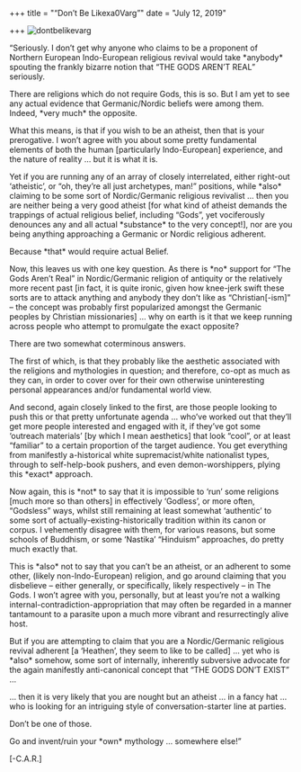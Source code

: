 +++
title = "“Don’t Be Likexa0Varg”"
date = "July 12, 2019"

+++
![dontbelikevarg](https://aryaakasha.files.wordpress.com/2019/07/dontbelikevarg.png?w=676)

“Seriously. I don’t get why anyone who claims to be a proponent of
Northern European Indo-European religious revival would take \*anybody\*
spouting the frankly bizarre notion that “THE GODS AREN’T REAL”
seriously.

There are religions which do not require Gods, this is so. But I am yet
to see any actual evidence that Germanic/Nordic beliefs were among them.
Indeed, \*very much\* the opposite.

What this means, is that if you wish to be an atheist, then that is your
prerogative. I won’t agree with you about some pretty fundamental
elements of both the human \[particularly Indo-European\] experience,
and the nature of reality … but it is what it is.

Yet if you are running any of an array of closely interrelated, either
right-out ‘atheistic’, or “oh, they’re all just archetypes, man!”
positions, while \*also\* claiming to be some sort of Nordic/Germanic
religious revivalist … then you are neither being a very good atheist
\[for what kind of atheist demands the trappings of actual religious
belief, including “Gods”, yet vociferously denounces any and all actual
\*substance\* to the very concept!\], nor are you being anything
approaching a Germanic or Nordic religious adherent.

Because \*that\* would require actual Belief.

Now, this leaves us with one key question. As there is \*no\* support
for “The Gods Aren’t Real” in Nordic/Germanic religion of antiquity or
the relatively more recent past \[in fact, it is quite ironic, given how
knee-jerk swift these sorts are to attack anything and anybody they
don’t like as “Christian\[-ism\]” – the concept was probably first
popularized amongst the Germanic peoples by Christian missionaries\] …
why on earth is it that we keep running across people who attempt to
promulgate the exact opposite?

There are two somewhat coterminous answers.

The first of which, is that they probably like the aesthetic associated
with the religions and mythologies in question; and therefore, co-opt as
much as they can, in order to cover over for their own otherwise
uninteresting personal appearances and/or fundamental world view.

And second, again closely linked to the first, are those people looking
to push this or that pretty unfortunate agenda … who’ve worked out that
they’ll get more people interested and engaged with it, if they’ve got
some ‘outreach materials’ \[by which I mean aesthetics\] that look
“cool”, or at least “familiar” to a certain proportion of the target
audience. You get everything from manifestly a-historical white
supremacist/white nationalist types, through to self-help-book pushers,
and even demon-worshippers, plying this \*exact\* approach.

Now again, this is \*not\* to say that it is impossible to ‘run’ some
religions \[much more so than others\] in effectively ‘Godless’, or more
often, “Godsless” ways, whilst still remaining at least somewhat
‘authentic’ to some sort of actually-existing-historically tradition
within its canon or corpus. I vehemently disagree with them, for various
reasons, but some schools of Buddhism, or some ‘Nastika’ “Hinduism”
approaches, do pretty much exactly that.

This is \*also\* not to say that you can’t be an atheist, or an adherent
to some other, (likely non-Indo-European) religion, and go around
claiming that you disbelieve – either generally, or specifically, likely
respectively – in The Gods. I won’t agree with you, personally, but at
least you’re not a walking internal-contradiction-appropriation that may
often be regarded in a manner tantamount to a parasite upon a much more
vibrant and resurrectingly alive host.

But if you are attempting to claim that you are a Nordic/Germanic
religious revival adherent \[a ‘Heathen’, they seem to like to be
called\] … yet who is \*also\* somehow, some sort of internally,
inherently subversive advocate for the again manifestly anti-canonical
concept that “THE GODS DON’T EXIST” …

… then it is very likely that you are nought but an atheist … in a fancy
hat … who is looking for an intriguing style of conversation-starter
line at parties.

Don’t be one of those.

Go and invent/ruin your \*own\* mythology … somewhere else!”

\[-C.A.R.\]
